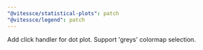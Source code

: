 ```yaml
---
"@vitessce/statistical-plots": patch
"@vitessce/legend": patch
---
```


Add click handler for dot plot. Support 'greys' colormap selection.
